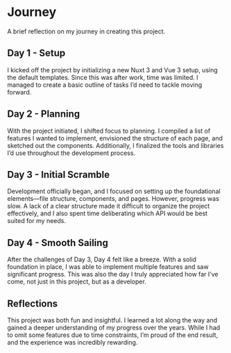 # Journey

A brief reflection on my journey in creating this project.

## Day 1 - Setup

I kicked off the project by initializing a new Nuxt 3 and Vue 3 setup, using the default templates. Since this was after work, time was limited. I managed to create a basic outline of tasks I’d need to tackle moving forward.

## Day 2 - Planning

With the project initiated, I shifted focus to planning. I compiled a list of features I wanted to implement, envisioned the structure of each page, and sketched out the components. Additionally, I finalized the tools and libraries I’d use throughout the development process.

## Day 3 - Initial Scramble

Development officially began, and I focused on setting up the foundational elements—file structure, components, and pages. However, progress was slow. A lack of a clear structure made it difficult to organize the project effectively, and I also spent time deliberating which API would be best suited for my needs.

## Day 4 - Smooth Sailing

After the challenges of Day 3, Day 4 felt like a breeze. With a solid foundation in place, I was able to implement multiple features and saw significant progress. This was also the day I truly appreciated how far I’ve come, not just in this project, but as a developer.

## Reflections

This project was both fun and insightful. I learned a lot along the way and gained a deeper understanding of my progress over the years. While I had to omit some features due to time constraints, I’m proud of the end result, and the experience was incredibly rewarding.
